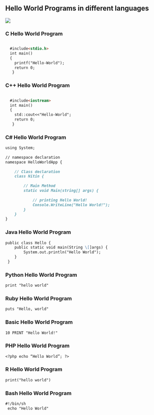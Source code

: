##                Hello World Programs in different languages
![](https://github.com/nitin21897/Hello-World/blob/master/images.png)

### C Hello World Program

```markdown

  #include<stdio.h>
  int main()
  {
    printf("Hello-World");
    return 0;
   }
```

### C++ Hello World Program

```markdown

  #include<iostream>
  int main()
  {
    std::cout<<"Hello-World";
    return 0;
   }
```

### C# Hello World Program

```markdown
using System; 
  
// namespace declaration 
namespace HelloWorldApp { 
      
    // Class declaration 
    class Nitin { 
          
        // Main Method 
        static void Main(string[] args) { 
              
            // printing Hello World! 
            Console.WriteLine("Hello World!"); 
        } 
    } 
} 
```

### Java Hello World Program 

```markdown
public class Hello {
  	public static void main(String \[]args) {
 		System.out.println("Hello World");
  	}
 }
 ```
 
### Python Hello World Program

```markdown
print "hello world"
```

### Ruby Hello World Program

```markdown
puts "Hello, world"
```

### Basic Hello World Program

```markdown
10 PRINT "Hello World!"
```

### PHP Hello World Program

```markdown
<?php echo “Hello World”; ?>
```

### R Hello World Program

```markdown
print("hello world")
```

### Bash Hello World Program

```markdown
#!/bin/sh
 echo "Hello World"
```
